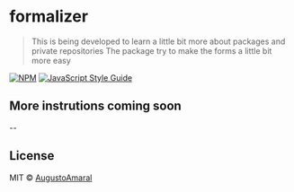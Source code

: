# formalizer

> This is being developed to learn a little bit more about packages and private repositories
> The package try to make the forms a little bit more easy

[![NPM](https://img.shields.io/npm/v/formalizer.svg)](https://www.npmjs.com/package/formalizer) [![JavaScript Style Guide](https://img.shields.io/badge/code_style-standard-brightgreen.svg)](https://standardjs.com)

## More instrutions coming soon
--


## License

MIT © [AugustoAmaral](https://github.com/AugustoAmaral)

